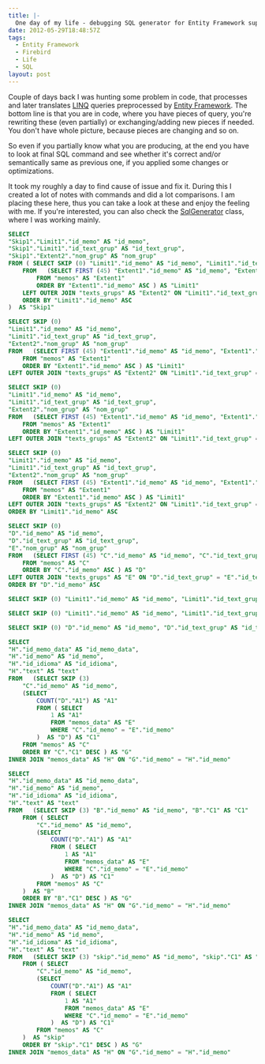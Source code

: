 ```yaml
---
title: |-
  One day of my life - debugging SQL generator for Entity Framework support in .NET provider for Firebird
date: 2012-05-29T18:48:57Z
tags:
  - Entity Framework
  - Firebird
  - Life
  - SQL
layout: post
---
```

Couple of days back I was hunting some problem in code, that processes and later translates [LINQ][1] queries preprocessed by [Entity Framework][2]. The bottom line is that you are in code, where you have pieces of query, you're rewriting these (even partially) or exchanging/adding new pieces if needed. You don't have whole picture, because pieces are changing and so on.

So even if you partially know what you are producing, at the end you have to look at final SQL command and see whether it's correct and/or semantically same as previous one, if you applied some changes or optimizations.

It took my roughly a day to find cause of issue and fix it. During this I created a lot of notes with commands and did a lot comparisons. I am placing these here, thus you can take a look at these and enjoy the feeling with me. If you're interested, you can also check the [SqlGenerator][3] class, where I was working mainly.

```sql
SELECT
"Skip1"."Limit1"."id_memo" AS "id_memo",
"Skip1"."Limit1"."id_text_grup" AS "id_text_grup",
"Skip1"."Extent2"."nom_grup" AS "nom_grup"
FROM ( SELECT SKIP (0) "Limit1"."id_memo" AS "id_memo", "Limit1"."id_text_grup" AS "id_text_grup1", "Extent2"."id_text_grup" AS "id_text_grup2", "Extent2"."nom_grup" AS "nom_grup"
	FROM   (SELECT FIRST (45) "Extent1"."id_memo" AS "id_memo", "Extent1"."id_text_grup" AS "id_text_grup"
		FROM "memos" AS "Extent1"
		ORDER BY "Extent1"."id_memo" ASC ) AS "Limit1"
	LEFT OUTER JOIN "texts_grups" AS "Extent2" ON "Limit1"."id_text_grup" = "Extent2"."id_text_grup"
	ORDER BY "Limit1"."id_memo" ASC
)  AS "Skip1"
```

```sql
SELECT SKIP (0)
"Limit1"."id_memo" AS "id_memo",
"Limit1"."id_text_grup" AS "id_text_grup",
"Extent2"."nom_grup" AS "nom_grup"
FROM   (SELECT FIRST (45) "Extent1"."id_memo" AS "id_memo", "Extent1"."id_text_grup" AS "id_text_grup"
	FROM "memos" AS "Extent1"
	ORDER BY "Extent1"."id_memo" ASC ) AS "Limit1"
LEFT OUTER JOIN "texts_grups" AS "Extent2" ON "Limit1"."id_text_grup" = "Extent2"."id_text_grup"
```

```sql
SELECT SKIP (0)
"Limit1"."id_memo" AS "id_memo",
"Limit1"."id_text_grup" AS "id_text_grup",
"Extent2"."nom_grup" AS "nom_grup"
FROM   (SELECT FIRST (45) "Extent1"."id_memo" AS "id_memo", "Extent1"."id_text_grup" AS "id_text_grup"
	FROM "memos" AS "Extent1"
	ORDER BY "Extent1"."id_memo" ASC ) AS "Limit1"
LEFT OUTER JOIN "texts_grups" AS "Extent2" ON "Limit1"."id_text_grup" = "Extent2"."id_text_grup"
```

```sql
SELECT SKIP (0)
"Limit1"."id_memo" AS "id_memo",
"Limit1"."id_text_grup" AS "id_text_grup",
"Extent2"."nom_grup" AS "nom_grup"
FROM   (SELECT FIRST (45) "Extent1"."id_memo" AS "id_memo", "Extent1"."id_text_grup" AS "id_text_grup"
	FROM "memos" AS "Extent1"
	ORDER BY "Extent1"."id_memo" ASC ) AS "Limit1"
LEFT OUTER JOIN "texts_grups" AS "Extent2" ON "Limit1"."id_text_grup" = "Extent2"."id_text_grup"
ORDER BY "Limit1"."id_memo" ASC
```

```sql
SELECT SKIP (0)
"D"."id_memo" AS "id_memo",
"D"."id_text_grup" AS "id_text_grup",
"E"."nom_grup" AS "nom_grup"
FROM   (SELECT FIRST (45) "C"."id_memo" AS "id_memo", "C"."id_text_grup" AS "id_text_grup"
	FROM "memos" AS "C"
	ORDER BY "C"."id_memo" ASC ) AS "D"
LEFT OUTER JOIN "texts_grups" AS "E" ON "D"."id_text_grup" = "E"."id_text_grup"
ORDER BY "D"."id_memo" ASC
```

```sql
SELECT SKIP (0) "Limit1"."id_memo" AS "id_memo", "Limit1"."id_text_grup" AS "id_text_grup", "Extent2"."nom_grup" AS "nom_grup" FROM   (SELECT FIRST (45) "Extent1"."id_memo" AS "id_memo", "Extent1"."id_text_grup" AS "id_text_grup" FROM "memos" AS "Extent1" ORDER BY "Extent1"."id_memo" ASC ) AS "Limit1" LEFT OUTER JOIN "texts_grups" AS "Extent2" ON "Limit1"."id_text_grup" = "Extent2"."id_text_grup"
```

```sql
SELECT SKIP (0) "Limit1"."id_memo" AS "id_memo", "Limit1"."id_text_grup" AS "id_text_grup1", "Extent2"."id_text_grup" AS "id_text_grup2", "Extent2"."nom_grup" AS "nom_grup" FROM   (SELECT FIRST (45) "Extent1"."id_memo" AS "id_memo", "Extent1"."id_text_grup" AS "id_text_grup" FROM "memos" AS "Extent1" ORDER BY "Extent1"."id_memo" ASC ) AS "Limit1" LEFT OUTER JOIN "texts_grups" AS "Extent2" ON "Limit1"."id_text_grup" = "Extent2"."id_text_grup" ORDER BY "Limit1"."id_memo" ASC
```

```sql
SELECT SKIP (0) "D"."id_memo" AS "id_memo", "D"."id_text_grup" AS "id_text_grup", "E"."nom_grup" AS "nom_grup" FROM   (SELECT FIRST (45) "C"."id_memo" AS "id_memo", "C"."id_text_grup" AS "id_text_grup" FROM "memos" AS "C" ORDER BY "C"."id_memo" ASC ) AS "D" LEFT OUTER JOIN "texts_grups" AS "E" ON "D"."id_text_grup" = "E"."id_text_grup" ORDER BY "D"."id_memo" ASC
```

```sql
SELECT
"H"."id_memo_data" AS "id_memo_data",
"H"."id_memo" AS "id_memo",
"H"."id_idioma" AS "id_idioma",
"H"."text" AS "text"
FROM   (SELECT SKIP (3)
	"C"."id_memo" AS "id_memo",
	(SELECT
		COUNT("D"."A1") AS "A1"
		FROM ( SELECT
			1 AS "A1"
			FROM "memos_data" AS "E"
			WHERE "C"."id_memo" = "E"."id_memo"
		)  AS "D") AS "C1"
	FROM "memos" AS "C"
	ORDER BY "C"."C1" DESC ) AS "G"
INNER JOIN "memos_data" AS "H" ON "G"."id_memo" = "H"."id_memo"
```

```sql
SELECT
"H"."id_memo_data" AS "id_memo_data",
"H"."id_memo" AS "id_memo",
"H"."id_idioma" AS "id_idioma",
"H"."text" AS "text"
FROM   (SELECT SKIP (3) "B"."id_memo" AS "id_memo", "B"."C1" AS "C1"
	FROM ( SELECT
		"C"."id_memo" AS "id_memo",
		(SELECT
			COUNT("D"."A1") AS "A1"
			FROM ( SELECT
				1 AS "A1"
				FROM "memos_data" AS "E"
				WHERE "C"."id_memo" = "E"."id_memo"
			)  AS "D") AS "C1"
		FROM "memos" AS "C"
	)  AS "B"
	ORDER BY "B"."C1" DESC ) AS "G"
INNER JOIN "memos_data" AS "H" ON "G"."id_memo" = "H"."id_memo"
```

```sql
SELECT
"H"."id_memo_data" AS "id_memo_data",
"H"."id_memo" AS "id_memo",
"H"."id_idioma" AS "id_idioma",
"H"."text" AS "text"
FROM   (SELECT SKIP (3) "skip"."id_memo" AS "id_memo", "skip"."C1" AS "C1"
	FROM ( SELECT
		"C"."id_memo" AS "id_memo",
		(SELECT
			COUNT("D"."A1") AS "A1"
			FROM ( SELECT
				1 AS "A1"
				FROM "memos_data" AS "E"
				WHERE "C"."id_memo" = "E"."id_memo"
			)  AS "D") AS "C1"
		FROM "memos" AS "C"
	)  AS "skip"
	ORDER BY "skip"."C1" DESC ) AS "G"
INNER JOIN "memos_data" AS "H" ON "G"."id_memo" = "H"."id_memo"
```

[1]: http://msdn.microsoft.com/en-us/library/bb308959.aspx
[2]: http://msdn.com/ef
[3]: http://firebird.svn.sourceforge.net/viewvc/firebird/NETProvider/trunk/NETProvider/source/FirebirdSql/Data/Entity/SqlGenerator.cs?view=markup